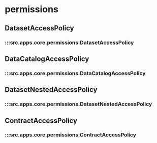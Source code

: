 # permissions

## DatasetAccessPolicy

### :::src.apps.core.permissions.DatasetAccessPolicy

## DataCatalogAccessPolicy

### :::src.apps.core.permissions.DataCatalogAccessPolicy

## DatasetNestedAccessPolicy

### :::src.apps.core.permissions.DatasetNestedAccessPolicy

## ContractAccessPolicy

### :::src.apps.core.permissions.ContractAccessPolicy

